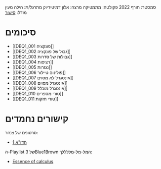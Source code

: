 סמסטר: חורף 2022
פקולטה: מתמטיקה
מרצה: אלון דמיטיריוק
מתרגל/ת: הילה מעין
מודל: [קישור](https://moodle2223.technion.ac.il/course/view.php?id=420)

# סיכומים
- [[DEQ1_001 פונקציה]]
- [[DEQ1_002 גבול של פונקציה]]
- [[DEQ1_003 גבולות של סדרות]]
- [[DEQ1_004 רציפות]]
- [[DEQ1_005 נגזרות]]
- [[DEQ1_006 פולינום טיילור]]
- [[DEQ1_007 אינטגרל לא מסוים]]
- [[DEQ1_008 אינטגרל מסוים]]
- [[DEQ1_009 אינטגרל מוכלל]]
- [[DEQ1_010 טורי מספרים]]
- [[DEQ1_011 טורי חזקות]]

# קישורים נחמדים

סרטונים של צנזור:
- [חדו"א 1](https://youtube.com/playlist?list=PL_UuaqZLiGeSWE57FPod7eCu2veCdZtSK)

ה-Playlist של 3Blue1Brown המל-מל-מללללך:
- [Essence of calculus](https://www.youtube.com/playlist?list=PLZHQObOWTQDMsr9K-rj53DwVRMYO3t5Yr)
